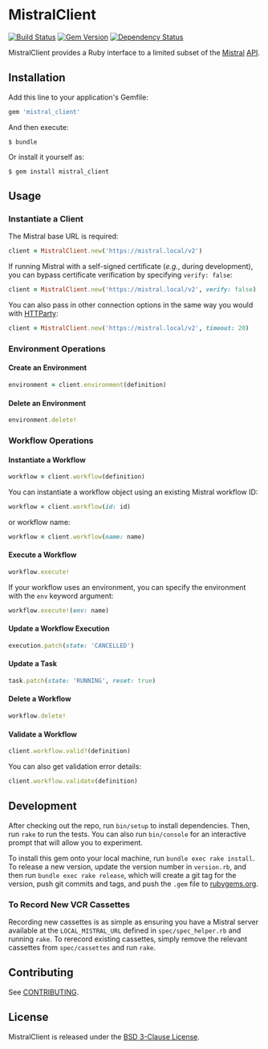 # MistralClient

[![Build Status](https://travis-ci.org/civisanalytics/mistral_client.svg?branch=master)](https://travis-ci.org/civisanalytics/mistral_client)
[![Gem Version](https://badge.fury.io/rb/mistral_client.svg)](http://badge.fury.io/rb/mistral_client)
[![Dependency Status](https://gemnasium.com/civisanalytics/mistral_client.svg)](https://gemnasium.com/civisanalytics/mistral_client)

MistralClient provides a Ruby interface to a limited subset of
the [Mistral] [API].

[Mistral]: https://wiki.openstack.org/wiki/Mistral
[API]: https://docs.openstack.org/mistral/latest/api/v2.html

## Installation

Add this line to your application's Gemfile:

```ruby
gem 'mistral_client'
```

And then execute:

    $ bundle

Or install it yourself as:

    $ gem install mistral_client

## Usage

### Instantiate a Client

The Mistral base URL is required:

```ruby
client = MistralClient.new('https://mistral.local/v2')
```

If running Mistral with a self-signed certificate (*e.g.*, during development),
you can bypass certificate verification by specifying `verify: false`:

```ruby
client = MistralClient.new('https://mistral.local/v2', verify: false)
```

You can also pass in other connection options in the same way you would with
[HTTParty](https://github.com/jnunemaker/httparty):

```ruby
client = MistralClient.new('https://mistral.local/v2', timeout: 20)
```

### Environment Operations

#### Create an Environment

```ruby
environment = client.environment(definition)
```

#### Delete an Environment

```ruby
environment.delete!
```

### Workflow Operations

#### Instantiate a Workflow

```ruby
workflow = client.workflow(definition)
```

You can instantiate a workflow object using an existing Mistral workflow ID:

```ruby
workflow = client.workflow(id: id)
```

or workflow name:

```ruby
workflow = client.workflow(name: name)
```

#### Execute a Workflow

```ruby
workflow.execute!
```

If your workflow uses an environment, you can specify the environment with the
`env` keyword argument:

```ruby
workflow.execute!(env: name)
```

#### Update a Workflow Execution

```ruby
execution.patch(state: 'CANCELLED')
```

#### Update a Task

```ruby
task.patch(state: 'RUNNING', reset: true)
```

#### Delete a Workflow

```ruby
workflow.delete!
```

#### Validate a Workflow

```ruby
client.workflow.valid?(definition)
```

You can also get validation error details:

```ruby
client.workflow.validate(definition)
```

## Development

After checking out the repo, run `bin/setup` to install dependencies. Then, run
`rake` to run the tests. You can also run `bin/console` for an interactive
prompt that will allow you to experiment.

To install this gem onto your local machine, run `bundle exec rake install`. To
release a new version, update the version number in `version.rb`, and then run
`bundle exec rake release`, which will create a git tag for the version, push
git commits and tags, and push the `.gem` file
to [rubygems.org](https://rubygems.org).

### To Record New VCR Cassettes

Recording new cassettes is as simple as ensuring you have a Mistral server
available at the `LOCAL_MISTRAL_URL` defined in `spec/spec_helper.rb` and
running `rake`. To rerecord existing cassettes, simply remove the relevant
cassettes from `spec/cassettes` and run `rake`.

## Contributing

See [CONTRIBUTING](CONTRIBUTING.md).

## License

MistralClient is released under the [BSD 3-Clause License](LICENSE.md).
